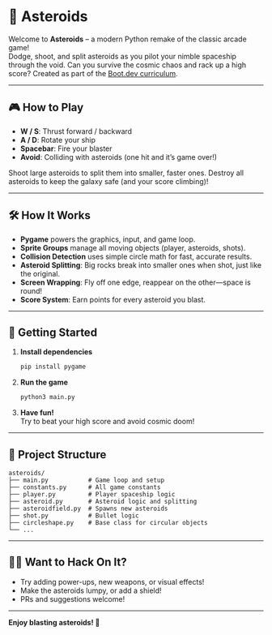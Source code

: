 # 🚀 Asteroids

Welcome to **Asteroids** – a modern Python remake of the classic arcade game!  
Dodge, shoot, and split asteroids as you pilot your nimble spaceship through the void. Can you survive the cosmic chaos and rack up a high score?
Created as part of the [Boot.dev curriculum](http://boot.dev/courses/build-asteroids-python).

---

## 🎮 How to Play

- **W / S**: Thrust forward / backward  
- **A / D**: Rotate your ship  
- **Spacebar**: Fire your blaster  
- **Avoid**: Colliding with asteroids (one hit and it’s game over!)

Shoot large asteroids to split them into smaller, faster ones. Destroy all asteroids to keep the galaxy safe (and your score climbing)!

---

## 🛠️ How It Works

- **Pygame** powers the graphics, input, and game loop.
- **Sprite Groups** manage all moving objects (player, asteroids, shots).
- **Collision Detection** uses simple circle math for fast, accurate results.
- **Asteroid Splitting**: Big rocks break into smaller ones when shot, just like the original.
- **Screen Wrapping**: Fly off one edge, reappear on the other—space is round!
- **Score System**: Earn points for every asteroid you blast.

---

## 🚀 Getting Started

1. **Install dependencies**  
   ```bash
   pip install pygame
   ```

2. **Run the game**  
   ```bash
   python3 main.py
   ```

3. **Have fun!**  
   Try to beat your high score and avoid cosmic doom!

---

## 📁 Project Structure

```
asteroids/
├── main.py           # Game loop and setup
├── constants.py      # All game constants
├── player.py         # Player spaceship logic
├── asteroid.py       # Asteroid logic and splitting
├── asteroidfield.py  # Spawns new asteroids
├── shot.py           # Bullet logic
├── circleshape.py    # Base class for circular objects
└── ...
```

---

## 🧑‍💻 Want to Hack On It?

- Try adding power-ups, new weapons, or visual effects!
- Make the asteroids lumpy, or add a shield!
- PRs and suggestions welcome!

---

**Enjoy blasting asteroids! 🚀**